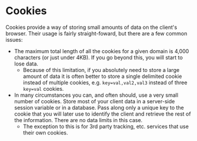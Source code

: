 # Cookies

Cookies provide a way of storing small amounts of data on the client's browser.  Their usage is fairly straight-foward, but there are a few common issues:

- The maximum total length of all the cookies for a given domain is 4,000 characters (or just under 4KB).  If you go beyond this, you will start to lose data.
    - Because of this limitation, if you absolutely need to store a large amount of data it is often better to store a single delimited cookie instead of multiple cookies, e.g. `key=val,val2,val3` instead of three `key=val` cookies.
- In many circumstances you can, and often should, use a very small number of cookies.  Store most of your client data in a server-side session variable or in a database.  Pass along only a unique key to the cookie that you will later use to identify the client and retrieve the rest of the information.  There are no data limits in this case.
    - The exception to this is for 3rd party tracking, etc. services that use their own cookies.